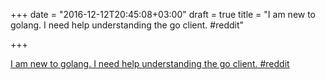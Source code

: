 +++
date = "2016-12-12T20:45:08+03:00"
draft = true
title = "I am new to golang. I need help understanding the go client.  #reddit"

+++

<p><a href="https://t.co/ojiDhp30Wq">I am new to golang. I need help understanding the go client.  #reddit</a></p>
